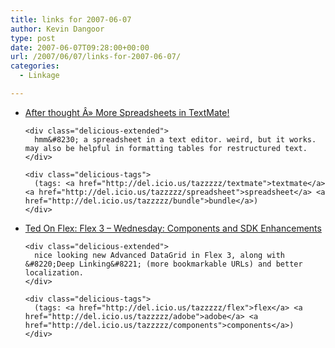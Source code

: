 ```yaml
---
title: links for 2007-06-07
author: Kevin Dangoor
type: post
date: 2007-06-07T09:28:00+00:00
url: /2007/06/07/links-for-2007-06-07/
categories:
  - Linkage

---
```

<ul class="delicious">
  <li>
    <div class="delicious-link">
      <a href="http://skiadas.dcostanet.net/afterthought/2006/04/20/more-spreadsheets-in-textmate/">After thought Â» More Spreadsheets in TextMate!</a>
    </div>
    
    <div class="delicious-extended">
      hmm&#8230; a spreadsheet in a text editor. weird, but it works. may also be helpful in formatting tables for restructured text.
    </div>
    
    <div class="delicious-tags">
      (tags: <a href="http://del.icio.us/tazzzzz/textmate">textmate</a> <a href="http://del.icio.us/tazzzzz/spreadsheet">spreadsheet</a> <a href="http://del.icio.us/tazzzzz/bundle">bundle</a>)
    </div>
  </li>
  
  <li>
    <div class="delicious-link">
      <a href="http://www.onflex.org/ted/2007/06/flex-3-wednesday-components-and-sdk.php">Ted On Flex: Flex 3 &#8211; Wednesday: Components and SDK Enhancements</a>
    </div>
    
    <div class="delicious-extended">
      nice looking new Advanced DataGrid in Flex 3, along with &#8220;Deep Linking&#8221; (more bookmarkable URLs) and better localization.
    </div>
    
    <div class="delicious-tags">
      (tags: <a href="http://del.icio.us/tazzzzz/flex">flex</a> <a href="http://del.icio.us/tazzzzz/adobe">adobe</a> <a href="http://del.icio.us/tazzzzz/components">components</a>)
    </div>
  </li>
</ul>